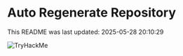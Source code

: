 # Auto Regenerate Repository

This README was last updated: 2025-05-28 20:10:29

 ![TryHackMe](https://tryhackme.com/badge/533634)